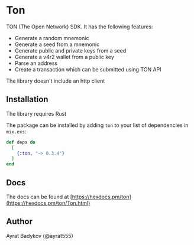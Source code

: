 # Ton

TON (The Open Network) SDK. It has the following features:

- Generate a random mnemonic
- Generate a seed from a mnemonic
- Generate public and private keys from a seed
- Generate a v4r2 wallet from a public key
- Parse an address
- Create a transaction which can be submitted using TON API

The library doesn't include an http client

## Installation

The library requires Rust

The package can be installed by adding `ton` to your list of dependencies in `mix.exs`:

```elixir
def deps do
  [
    {:ton, "~> 0.3.4"}
  ]
end
```

## Docs

The docs can be found at [https://hexdocs.pm/ton](https://hexdocs.pm/ton/Ton.html)

## Author

Ayrat Badykov (@ayrat555)
